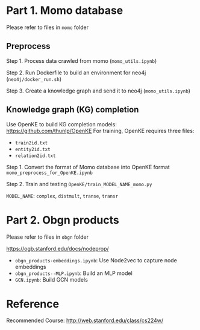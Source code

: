 # Part 1. Momo database

Please refer to files in `momo` folder

## Preprocess
Step 1. Process data crawled from momo (`momo_utils.ipynb`)

Step 2. Run Dockerfile to build an environment for neo4j (`neo4j/docker_run.sh`)

Step 3. Create a knowledge graph and send it to neo4j (`momo_utils.ipynb`)

## Knowledge graph (KG) completion

Use OpenKE to build KG completion models: https://github.com/thunlp/OpenKE
For training, OpenKE requires three files:
- `train2id.txt`
- `entity2id.txt`
- `relation2id.txt`

Step 1. Convert the format of Momo database into OpenKE format `momo_preprocess_for_OpenKE.ipynb`

Step 2. Train and testing `OpenKE/train_MODEL_NAME_momo.py`

`MODEL_NAME`: `complex`, `distmult`, `transe`, `transr`

# Part 2. Obgn products

Please refer to files in `obgn` folder

https://ogb.stanford.edu/docs/nodeprop/

- `obgn_products-embeddings.ipynb`: Use Node2vec to capture node embeddings
- `obgn_products--MLP.ipynb`: Build an MLP model
- `GCN.ipynb`: Build GCN models


# Reference
Recommended Course: http://web.stanford.edu/class/cs224w/
